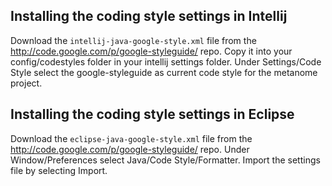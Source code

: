 ## Installing the coding style settings in Intellij

Download the `intellij-java-google-style.xml` file from the http://code.google.com/p/google-styleguide/ repo.
Copy it into your config/codestyles folder in your intellij settings folder. Under Settings/Code Style select the google-styleguide as current code style for the metanome project.

## Installing the coding style settings in Eclipse

Download the `eclipse-java-google-style.xml` file from the http://code.google.com/p/google-styleguide/ repo.
Under Window/Preferences select Java/Code Style/Formatter. Import the settings file by selecting Import.